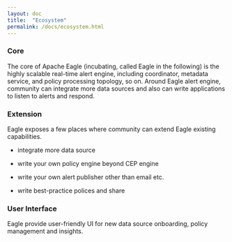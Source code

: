 ```yaml
---
layout: doc
title:  "Ecosystem" 
permalink: /docs/ecosystem.html
---
```


### Core

The core of Apache Eagle (incubating, called Eagle in the following) is the highly scalable real-time alert engine, including coordinator, metadata service, and policy processing topology, so on. Around Eagle alert engine, community can integrate more data sources and also can write applications to listen to alerts and respond.

### Extension
Eagle exposes a few places where community can extend Eagle existing capabilities. 

* integrate more data source

* write your own policy engine beyond CEP engine

* write your own alert publisher other than email etc.

* write best-practice polices and share

### User Interface
Eagle provide user-friendly UI for new data source onboarding, policy management and insights.
